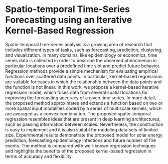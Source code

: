 # Spatio-temporal Time-Series Forecasting using an Iterative Kernel-Based Regression

Spatio-temporal time-series analysis is a growing area of research that includes different types of tasks, such as forecasting, prediction, clustering, and
visualization. In many domains, like epidemiology or economics, time series data is collected in order to describe the observed phenomenon in particular
locations over a predefined time slot and predict future behavior. Regression methods provide a simple mechanism for evaluating empirical functions over
scattered data points. In particular, kernel-based regressions are suitable for cases in which the relationship between the data points and the function is
not linear. In this work, we propose a kernel-based iterative regression model, which fuses data from several spatial locations for improving the forecasting
accuracy of a given time series. In more detail, the proposed method approximates and extends a function based on two or more spatial input modalities
coded by a series of multiscale kernels, which are averaged as a convex combination. The proposed spatio-temporal regression resembles ideas that are
present in deep learning architectures, such as passing information between scales. Nevertheless, the construction is easy to implement and it is also suitabl 
for modeling data sets of limited size. Experimental results demonstrate the proposed model for solar energy prediction, forecasting epidemiology infections
and future number of fire events. The method is compared with well-known regression techniques and highlights the benefits of the proposed
kernel-based regression in terms of accuracy and flexibility.
